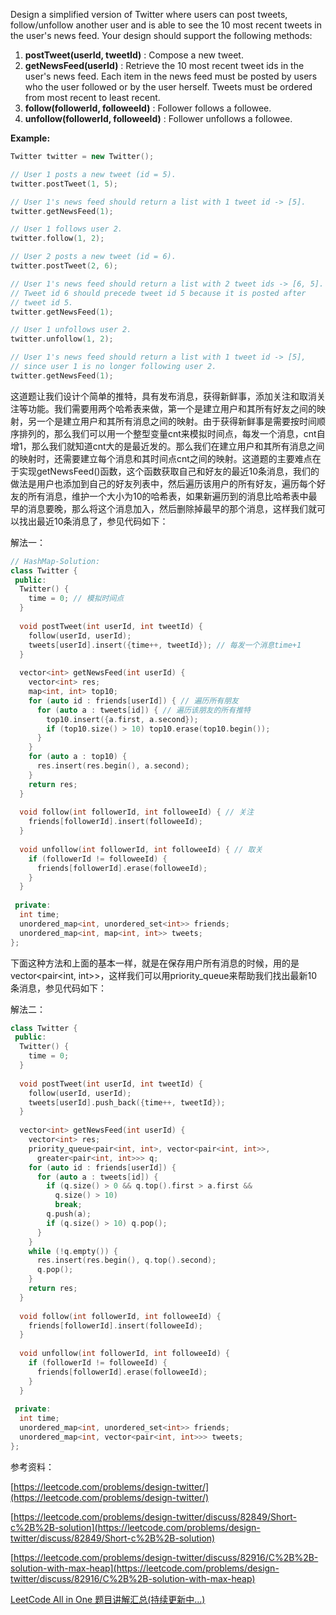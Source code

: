 Design a simplified version of Twitter where users can post tweets, follow/unfollow another user and is able to see the 10 most recent tweets in the user's news feed. Your design should support the following methods:

1. **postTweet(userId, tweetId)** : Compose a new tweet.
2. **getNewsFeed(userId)** : Retrieve the 10 most recent tweet ids in the user's news feed. Each item in the news feed must be posted by users who the user followed or by the user herself. Tweets must be ordered from most recent to least recent.
3. **follow(followerId, followeeId)** : Follower follows a followee.
4. **unfollow(followerId, followeeId)** : Follower unfollows a followee.

**Example:**

```cpp
Twitter twitter = new Twitter();

// User 1 posts a new tweet (id = 5).
twitter.postTweet(1, 5);

// User 1's news feed should return a list with 1 tweet id -> [5].
twitter.getNewsFeed(1);

// User 1 follows user 2.
twitter.follow(1, 2);

// User 2 posts a new tweet (id = 6).
twitter.postTweet(2, 6);

// User 1's news feed should return a list with 2 tweet ids -> [6, 5].
// Tweet id 6 should precede tweet id 5 because it is posted after
// tweet id 5.
twitter.getNewsFeed(1);

// User 1 unfollows user 2.
twitter.unfollow(1, 2);

// User 1's news feed should return a list with 1 tweet id -> [5],
// since user 1 is no longer following user 2.
twitter.getNewsFeed(1);
```

这道题让我们设计个简单的推特，具有发布消息，获得新鲜事，添加关注和取消关注等功能。我们需要用两个哈希表来做，第一个是建立用户和其所有好友之间的映射，另一个是建立用户和其所有消息之间的映射。由于获得新鲜事是需要按时间顺序排列的，那么我们可以用一个整型变量cnt来模拟时间点，每发一个消息，cnt自增1，那么我们就知道cnt大的是最近发的。那么我们在建立用户和其所有消息之间的映射时，还需要建立每个消息和其时间点cnt之间的映射。这道题的主要难点在于实现getNewsFeed()函数，这个函数获取自己和好友的最近10条消息，我们的做法是用户也添加到自己的好友列表中，然后遍历该用户的所有好友，遍历每个好友的所有消息，维护一个大小为10的哈希表，如果新遍历到的消息比哈希表中最早的消息要晚，那么将这个消息加入，然后删除掉最早的那个消息，这样我们就可以找出最近10条消息了，参见代码如下：

解法一：

```cpp
// HashMap-Solution:
class Twitter {
 public:
  Twitter() {
    time = 0; // 模拟时间点
  }
    
  void postTweet(int userId, int tweetId) {
    follow(userId, userId);
    tweets[userId].insert({time++, tweetId}); // 每发一个消息time+1
  }
    
  vector<int> getNewsFeed(int userId) {
    vector<int> res;
    map<int, int> top10;
    for (auto id : friends[userId]) { // 遍历所有朋友
      for (auto a : tweets[id]) { // 遍历该朋友的所有推特
        top10.insert({a.first, a.second});
        if (top10.size() > 10) top10.erase(top10.begin());
      }
    }
    for (auto a : top10) {
      res.insert(res.begin(), a.second);
    }
    return res;
  }
    
  void follow(int followerId, int followeeId) { // 关注
    friends[followerId].insert(followeeId);
  }
    
  void unfollow(int followerId, int followeeId) { // 取关
    if (followerId != followeeId) {
      friends[followerId].erase(followeeId);
    }
  }
    
 private:
  int time;
  unordered_map<int, unordered_set<int>> friends;
  unordered_map<int, map<int, int>> tweets;
};
```

下面这种方法和上面的基本一样，就是在保存用户所有消息的时候，用的是vector<pair<int, int>>，这样我们可以用priority_queue来帮助我们找出最新10条消息，参见代码如下：

解法二：

```cpp
class Twitter {
 public:
  Twitter() {
    time = 0;
  }
    
  void postTweet(int userId, int tweetId) {
    follow(userId, userId);
    tweets[userId].push_back({time++, tweetId});
  }
    
  vector<int> getNewsFeed(int userId) {
    vector<int> res;
    priority_queue<pair<int, int>, vector<pair<int, int>>,
      greater<pair<int, int>>> q;
    for (auto id : friends[userId]) {
      for (auto a : tweets[id]) {
        if (q.size() > 0 && q.top().first > a.first &&
          q.size() > 10)
          break;
        q.push(a);
        if (q.size() > 10) q.pop();
      }
    }
    while (!q.empty()) {
      res.insert(res.begin(), q.top().second);
      q.pop();
    }
    return res;
  }
    
  void follow(int followerId, int followeeId) {
    friends[followerId].insert(followeeId);
  }
    
  void unfollow(int followerId, int followeeId) {
    if (followerId != followeeId) {
      friends[followerId].erase(followeeId);
    }
  }
    
 private:
  int time;
  unordered_map<int, unordered_set<int>> friends;
  unordered_map<int, vector<pair<int, int>>> tweets;
};
```

参考资料：

[https://leetcode.com/problems/design-twitter/](https://leetcode.com/problems/design-twitter/)

[https://leetcode.com/problems/design-twitter/discuss/82849/Short-c%2B%2B-solution](https://leetcode.com/problems/design-twitter/discuss/82849/Short-c%2B%2B-solution)

[https://leetcode.com/problems/design-twitter/discuss/82916/C%2B%2B-solution-with-max-heap](https://leetcode.com/problems/design-twitter/discuss/82916/C%2B%2B-solution-with-max-heap)

[LeetCode All in One 题目讲解汇总(持续更新中...)](http://www.cnblogs.com/grandyang/p/4606334.html)